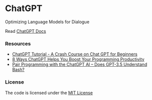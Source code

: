 # ChatGPT
Optimizing Language Models for Dialogue


Read [ChatGPT Docs](https://openai.com/blog/chatgpt/)

### Resources  
- [ChatGPT Tutorial - A Crash Course on Chat GPT for Beginners](https://www.youtube.com/watch?v=JTxsNm9IdYU)
- [8 Ways ChatGPT Helps You Boost Your Programming Productivity](https://levelup.gitconnected.com/8-ways-chatgpt-helps-you-boost-your-programming-productivity-8f4999e3a624)
- [Pair Programming with the ChatGPT AI – Does GPT-3.5 Understand Bash?](https://www.freecodecamp.org/news/pair-programming-with-the-chatgpt-ai-how-well-does-gpt-3-5-understand-bash/)


### License
The code is licensed under the [MIT License][license]


[license]: https://github.com/habibun/chat-gpt/blob/main/LICENSE
